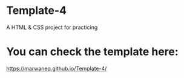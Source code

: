 # Template-4
A  HTML &amp; CSS project for practicing
# You can check the template here:
https://marwaneq.github.io/Template-4/
